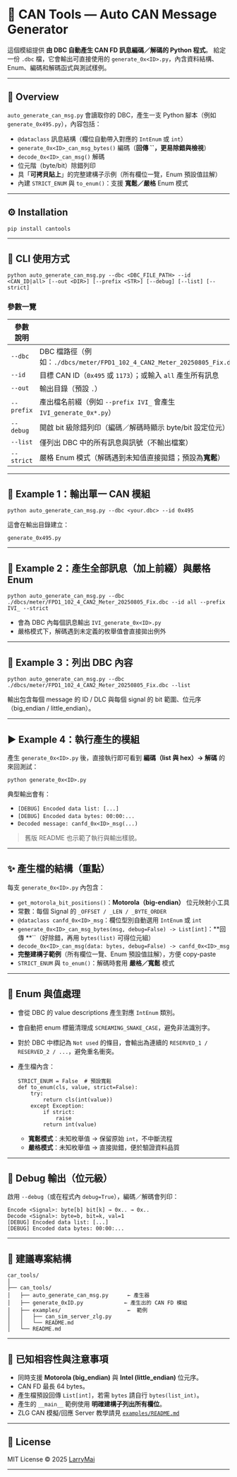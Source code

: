 # 🧮 CAN Tools — Auto CAN Message Generator

這個模組提供 **由 DBC 自動產生 CAN FD 訊息編碼／解碼的 Python 程式**。
給定一份 `.dbc` 檔，它會輸出可直接使用的 `generate_0x<ID>.py`，內含資料結構、Enum、編碼和解碼函式與測試樣例。

---

## 🚗 Overview

`auto_generate_can_msg.py` 會讀取你的 DBC，產生一支 Python 腳本（例如 `generate_0x495.py`），內容包括：

* `@dataclass` 訊息結構（欄位自動帶入對應的 `IntEnum` 或 `int`）
* `generate_0x<ID>_can_msg_bytes()` 編碼（**回傳 ******``******，更易除錯與檢視**）
* `decode_0x<ID>_can_msg()` 解碼
* 位元階（byte/bit）除錯列印
* 具「**可拷貝貼上**」的完整建構子示例（所有欄位一覽，Enum 預設值註解）
* 內建 `STRICT_ENUM` 與 `to_enum()`：支援 **寬鬆／嚴格** Enum 模式

---

## ⚙️ Installation

```
pip install cantools

```

---

## 🧬 CLI 使用方式

```
python auto_generate_can_msg.py --dbc <DBC_FILE_PATH> --id <CAN_ID|all> [--out <DIR>] [--prefix <STR>] [--debug] [--list] [--strict]

```

### 參數一覽

| 參數 說明      |                                                                   |
| ---------- | ----------------------------------------------------------------- |
| `--dbc`    | DBC 檔路徑（例如：`./dbcs/meter/FPD1_102_4_CAN2_Meter_20250805_Fix.dbc`） |
| `--id`     | 目標 CAN ID（`0x495` 或 `1173`）；或輸入 `all` 產生所有訊息                      |
| `--out`    | 輸出目錄（預設 `.`）                                                      |
| `--prefix` | 產出檔名前綴（例如 `--prefix IVI_` 會產生 `IVI_generate_0x*.py`）              |
| `--debug`  | 開啟 bit 級除錯列印（編碼／解碼時顯示 byte/bit 設定位元）                              |
| `--list`   | 僅列出 DBC 中的所有訊息與訊號（不輸出檔案）                                          |
| `--strict` | 嚴格 Enum 模式（解碼遇到未知值直接拋錯；預設為**寬鬆**）                                 |

---

## 🥪 Example 1：輸出單一 CAN 模組

```
python auto_generate_can_msg.py --dbc <your.dbc> --id 0x495

```

這會在輸出目錄建立：

```
generate_0x495.py

```

---

## 🧰 Example 2：產生全部訊息（加上前綴）與嚴格 Enum

```
python auto_generate_can_msg.py --dbc ./dbcs/meter/FPD1_102_4_CAN2_Meter_20250805_Fix.dbc --id all --prefix IVI_ --strict

```

* 會為 DBC 內每個訊息輸出 `IVI_generate_0x<ID>.py`
* 嚴格模式下，解碼遇到未定義的枚舉值會直接拋出例外

---

## 📜 Example 3：列出 DBC 內容

```
python auto_generate_can_msg.py --dbc ./dbcs/meter/FPD1_102_4_CAN2_Meter_20250805_Fix.dbc --list

```

輸出包含每個 message 的 ID / DLC 與每個 signal 的 bit 範圍、位元序（big_endian / little_endian）。

---

## ▶️ Example 4：執行產生的模組

產生 `generate_0x<ID>.py` 後，直接執行即可看到 **編碼（list 與 hex）→ 解碼** 的來回測試：

```
python generate_0x<ID>.py

```

典型輸出會有：

* `[DEBUG] Encoded data list: [...]`
* `[DEBUG] Encoded data bytes: 00:00:...`
* `Decoded message: canfd_0x<ID>_msg(...)`

> 舊版 README 也示範了執行與輸出樣貌。

---

## ✨ 產生檔的結構（重點）

每支 `generate_0x<ID>.py` 內包含：

* `get_motorola_bit_positions()`：**Motorola（big-endian）** 位元映射小工具
* 常數：每個 Signal 的 `_OFFSET / _LEN / _BYTE_ORDER`
* `@dataclass canfd_0x<ID>_msg`：欄位型別自動選用 `IntEnum` 或 `int`
* `generate_0x<ID>_can_msg_bytes(msg, debug=False) -> List[int]`：**回傳 **``（好除錯，再用 `bytes(list)` 可得位元組）
* `decode_0x<ID>_can_msg(data: bytes, debug=False) -> canfd_0x<ID>_msg`
* **完整建構子範例**（所有欄位一覽、Enum 預設值註解），方便 copy-paste
* `STRICT_ENUM` 與 `to_enum()`：解碼時套用 **嚴格／寬鬆** 模式

---

## 🧠 Enum 與值處理

* 會從 DBC 的 value descriptions 產生對應 `IntEnum` 類別。
* 會自動把 enum 標籤清理成 `SCREAMING_SNAKE_CASE`，避免非法識別字。
* 對於 DBC 中標記為 `Not used` 的條目，會輸出為連續的 `RESERVED_1 / RESERVED_2 / ...`，避免重名衝突。
* 產生檔內含：

  ```
  STRICT_ENUM = False  # 預設寬鬆
  def to_enum(cls, value, strict=False):
      try:
          return cls(int(value))
      except Exception:
          if strict:
              raise
          return int(value)

  ```

  * **寬鬆模式**：未知枚舉值 → 保留原始 `int`，不中斷流程
  * **嚴格模式**：未知枚舉值 → 直接拋錯，便於驗證資料品質

---

## 🔎 Debug 輸出（位元級）

啟用 `--debug`（或在程式內 `debug=True`），編碼／解碼會列印：

```
Encode <Signal>: byte[b] bit[k] → 0x.. → 0x..
Decode <Signal>: byte=b, bit=k, val=1
[DEBUG] Encoded data list: [...]
[DEBUG] Encoded data bytes: 00:00:...

```

---

## 📂 建議專案結構

```
car_tools/
│
├── can_tools/
│   ├── auto_generate_can_msg.py      ← 產生器
│   ├── generate_0xID.py             ← 產生出的 CAN FD 模組
│   ├── examples/                     ←  範例
│   │   ├── can_sim_server_zlg.py
│   │   └── README.md
│   └── README.md

```

---

## 🧩 已知相容性與注意事項

* 同時支援 **Motorola (big_endian)** 與 **Intel (little_endian)** 位元序。
* CAN FD 最長 64 bytes。
* 產生檔預設回傳 `List[int]`，若需 `bytes` 請自行 `bytes(list_int)`。
* 產生的 `__main__` 範例使用 **明確建構子列出所有欄位**。
* ZLG CAN 模擬/回應 Server 教學請見 [`examples/README.md`](./examples/README.md)

---

## 🧾 License

MIT License © 2025 [LarryMai](https://github.com/LarryMai)

---


